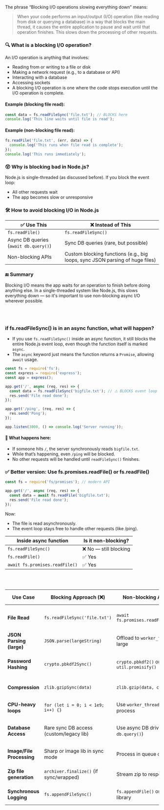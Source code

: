 The phrase “Blocking I/O operations slowing everything down” means:
> When your code performs an input/output (I/O) operation (like reading from disk or querying a database) in a way that blocks the main thread, it causes the entire application to pause and wait until that operation finishes. This slows down the processing of other requests.


### 🔍 What is a blocking I/O operation?

An I/O operation is anything that involves:
* Reading from or writing to a file or disk
* Making a network request (e.g., to a database or API)
* Interacting with a database
* Accessing sockets
* A blocking I/O operation is one where the code stops execution until the I/O operation is complete.

#### Example (blocking file read):
```javascript
const data = fs.readFileSync('file.txt'); // BLOCKS here
console.log('This line waits until file is read');
```

#### Example (non-blocking file read):
```javascript
fs.readFile('file.txt', (err, data) => {
  console.log('This runs when file read is complete');
});
console.log('This runs immediately');
```

### 😵 Why is blocking bad in Node.js?

Node.js is single-threaded (as discussed before). If you block the event loop:
* All other requests wait
* The app becomes slow or unresponsive

### 🛠️ How to avoid blocking I/O in Node.js

| ✅ Use This                            | ❌ Instead of This                                                            |
| ------------------------------------- | ---------------------------------------------------------------------------- |
| `fs.readFile()`                       | `fs.readFileSync()`                                                          |
| Async DB queries (`await db.query()`) | Sync DB queries (rare, but possible)                                         |
| Non-blocking APIs                     | Custom blocking functions (e.g., big loops, sync JSON parsing of huge files) |


### 🔚 Summary

Blocking I/O means the app waits for an operation to finish before doing anything else.
In a single-threaded system like Node.js, this slows everything down — so it's important to use non-blocking async I/O wherever possible.


<br>
<br>

### if fs.readFileSync() is in an async function, what will happen?

* If you use `fs.readFileSync()` inside an async function, it still blocks the entire Node.js event loop, even though the function itself is marked `async`.
* The `async` keyword just means the function returns a `Promise`, allowing `await` usage.

```javascript
const fs = require('fs');
const express = require('express');
const app = express();

app.get('/', async (req, res) => {
  const data = fs.readFileSync('bigfile.txt'); // ⚠️ BLOCKS event loop
  res.send('File read done');
});

app.get('/ping', (req, res) => {
  res.send('Pong');
});

app.listen(3000, () => console.log('Server running'));

```
#### 🧨 What happens here:
* If someone hits `/`, the server synchronously reads `bigfile.txt`.
* While that’s happening, even `/ping` will be blocked.
* No other requests will be handled until `readFileSync()` finishes.

### ✅ Better version: Use fs.promises.readFile() or fs.readFile()
```javascript
const fs = require('fs/promises'); // modern API

app.get('/', async (req, res) => {
  const data = await fs.readFile('bigfile.txt');
  res.send('File read done');
});

```

Now:
* The file is read asynchronously.
* The event loop stays free to handle other requests (like /ping).

| Inside async function          | Is it non-blocking?   |
| ------------------------------ | --------------------- |
| `fs.readFileSync()`            | ❌ No — still blocking |
| `fs.readFile()`                | ✅ Yes                 |
| `await fs.promises.readFile()` | ✅ Yes                 |

<br>
<br>

| **Use Case**              | **Blocking Approach (❌)**               | **Non-blocking Approach (✅)**                   | **Impact of Blocking**         |
| ------------------------- | --------------------------------------- | ----------------------------------------------- | ------------------------------ |
| **File Read**             | `fs.readFileSync('file.txt')`           | `await fs.promises.readFile('file.txt')`        | Freezes event loop during read |
| **JSON Parsing (large)**  | `JSON.parse(largeString)`               | Offload to `worker_threads` if very large       | CPU block affects all requests |
| **Password Hashing**      | `crypto.pbkdf2Sync()`                   | `crypto.pbkdf2()` or `util.promisify()`         | Locks event loop on heavy hash |
| **Compression**           | `zlib.gzipSync(data)`                   | `zlib.gzip(data, callback)`                     | Slows down all requests        |
| **CPU-heavy loops**       | `for (let i = 0; i < 1e9; i++) {}`      | Use `worker_threads` or child process           | Entire server freezes          |
| **Database Access**       | Rare sync DB access (custom/legacy lib) | Use async DB drivers (e.g., `await db.query()`) | Halts everything during query  |
| **Image/File Processing** | Sharp or image lib in sync mode         | Process in queue or worker thread               | High CPU blocks I/O handling   |
| **Zip file generation**   | `archiver.finalize()` (if sync/wrapped) | Stream zip to response via pipe                 | I/O and memory pressure        |
| **Synchronous Logging**   | `fs.appendFileSync()`                   | `fs.appendFile()` or use a logging library      | Slow disk write stalls app     |

